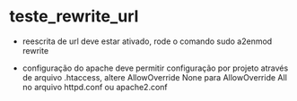 # teste_rewrite_url

- reescrita de url deve estar ativado, rode o comando sudo a2enmod rewrite

- configuração do apache deve permitir configuração por projeto através de arquivo .htaccess, altere AllowOverride None para AllowOverride All no arquivo httpd.conf ou apache2.conf